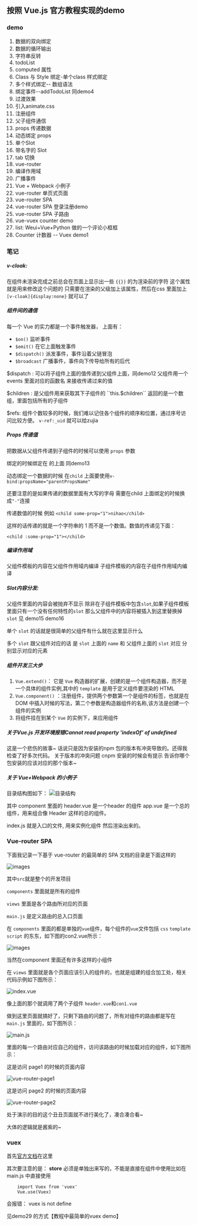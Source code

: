 ## 按照 Vue.js 官方教程实现的demo 

### demo
1. 数据的双向绑定
2. 数据的循环输出
3. 字符串反转
4. todoList
5. computed 属性
6. Class 与 Style 绑定-单个class 样式绑定
7. 多个样式绑定-- 数组语法
8. 绑定事件--addTodoList 同demo4 
9. 过渡效果
10. 引入animate.css
11. 注册组件
12. 父子组件通信
13. props 传递数据
14. 动态绑定 props
15. 单个Slot
16. 带名字的 Slot
17. tab 切换
18. vue-router
19. 编译作用域
20. 广播事件
21. Vue + Webpack 小例子
22. vue-router 单页式页面
23. vue-router SPA
24. vue-router SPA 登录注册demo
25. vue-router SPA 子路由
26. vue-vuex counter demo
27. list: Weui+Vue+Python 做的一个评论小框框
28. Counter 计数器 -- Vuex demo1




### 笔记

##### v-cloak: 

在组件未渲染完成之前总会在页面上显示出一些 ``{{}}`` 的为渲染前的字符 这个属性就是用来修改这个问题的 只需要在渲染的父级加上该属性，然后在css 里面加上 ``[v-cloak]{display:none}`` 就可以了

##### 组件间的通信

每一个 Vue 的实力都是一个事件触发器， 上面有：

* <code>$on()</code> 监听事件
* <code>$emit()</code> 在它上面触发事件
* <code>$dispatch()</code> 派发事件，事件沿着父链冒泡
* <code>$broadcast</code> 广播事件，事件向下传导给所有的后代  

$dispatch : 可以将子组件上面的值传递到父组件上面，同demo12 父组件用一个events 里面对应的函数名 来接收传递过来的值

$children : 是父组件用来获取其下子组件的  ``this.$children`` 返回的是一个数组，里面包括所有的子组件

$refs: 组件个数较多的时候，我们难以记住各个组件的顺序和位置，通过序号访问比较方便。 ``v-ref:_uid`` 就可以给zujia


##### Props 传递值

把数据从父组件传递到子组件的时候可以使用 <code>props</code> 参数

绑定的时候绑定在<child></child> 的上面 同demo13

动态绑定一个数据的时候 在<code>child</code> 上面要使用<code>v-bind:propsName="parentPropsName"</code> 

还要注意的是如果传递的数据里面有大写的字母 需要在child 上面绑定的时候换成<code>"-"</code>连接

传递数值的时候 例如
``
    <child some-prop="1">nihao</child>
``

这样的话传递的就是一个字符串的 1 而不是一个数值。数值的传递见下面：

``
    <child :some-prop="1"></child>
``

##### 编译作用域 

父组件模板的内容在父组件作用域内编译 子组件模板的内容在子组件作用域内编译

##### Slot内容分发: 

父组件里面的内容会被抛弃不显示  除非在子组件模板中包含``slot``,如果子组件模板里面只有一个没有任何特性的``slot`` 那么父组件中的内容将被插入到这里替换掉 ``slot`` 见 demo15 demo16 

单个 ``slot`` 的话就是很简单的父组件有什么就在这里显示什么

多个 ``slot`` 跟父组件对应的话 是 ``slot`` 上面的 ``name``
和 父组件上面的 ``slot`` 对应 分别显示对应的元素

##### 组件开发三大步
    
1. ``Vue.extend()``： 它是 ``Vue`` 构造器的扩展，创建的是一个组件构造器，而不是一个具体的组件实例,其中的 ``template`` 是用于定义组件要渲染的 HTML
2. ``Vue.component()`` ：注册组件，提供两个参数第一个是组件的标签，也就是在DOM 中插入时候的写法，第二个参数是构造器组件的名称,该方法是创建一个组件的实例
3. 将组件挂在到某个 ``Vue`` 的实例下，来应用组件 


##### 关于Vue.js 开发环境报错Cannot read property 'indexOf' of undefined

这是一个悲伤的故事~  话说只是因为安装的npm 包的版本有冲突导致的。还得我检查了好多次代码。 关于版本的冲突问题 cnpm 安装的时候会有提示 告诉你哪个包安装的应该对应的那个版本~ 


##### 关于 Vue+Webpack 的小例子

目录结构图如下：
![目录结构](http://7xlqb6.com1.z0.glb.clouddn.com/VueJs-directory.png)

其中 component 里面的 header.vue 是一个header 的组件 app.vue 是一个总的组件，用来组合像 Header 这样的总的组件。

index.js 就是入口的文件, 用来实例化组件  然后渲染出来的。

### Vue-router SPA

下面我记录一下基于 vue-router 的最简单的 SPA
文档的目录是下面这样的

![images](http://7xlqb6.com1.z0.glb.clouddn.com/vue-router-spa.png)

其中``src``就是整个的开发项目

``components`` 里面就是所有的组件

``views`` 里面是各个路由所对应的页面

``main.js`` 是定义路由的总入口页面

在 ``components`` 里面的都是单独的``vue``组件，每个组件的``vue``文件包括 ``css`` ``template``  ``script`` 的东东，如下图的con2.vue所示：

![images](http://7xlqb6.com1.z0.glb.clouddn.com/vue-con2.png)

当然在component 里面还有许多这样的小组件

在 ``views`` 里面就是各个页面应该引入的组件的，也就是组建的组合加工处，相关代码示例如下图所示：

![index.vue](http://7xlqb6.com1.z0.glb.clouddn.com/views.png)

像上面的那个就调用了两个子组件 ``header.vue``和``con1.vue``

做到这里页面就搞好了，只剩下路由的问题了，所有对组件的路由都是写在``main.js`` 里面的，如下图所示：

![main.js](http://7xlqb6.com1.z0.glb.clouddn.com/main-js.png)

里面的每一个路由对应自己的组件，访问该路由的时候加载对应的组件，如下图所示：

这是访问 page1 的时候的页面内容

![vue-router-page1](http://7xlqb6.com1.z0.glb.clouddn.com/Vue-router-page1.png)


这是访问 page2 的时候的页面内容

![vue-router-page2](http://7xlqb6.com1.z0.glb.clouddn.com/Vue-router-page2.png)

处于演示的目的这个丑丑页面就不进行美化了，凑合凑合看~

大体的逻辑就是酱紫的~  


### vuex

首先[官方文档](https://vuex.vuejs.org/zh-cn/)在这里

其次要注意的是： **store** 必须是单独出来写的，不能是直接在组件中使用比如在 main.js 中直接使用
```
	import Vuex from 'vuex'
	Vue.use(Vuex)
```

会报错： vuex is not define

见demo29 的方式【教程中最简单的vuex demo】

